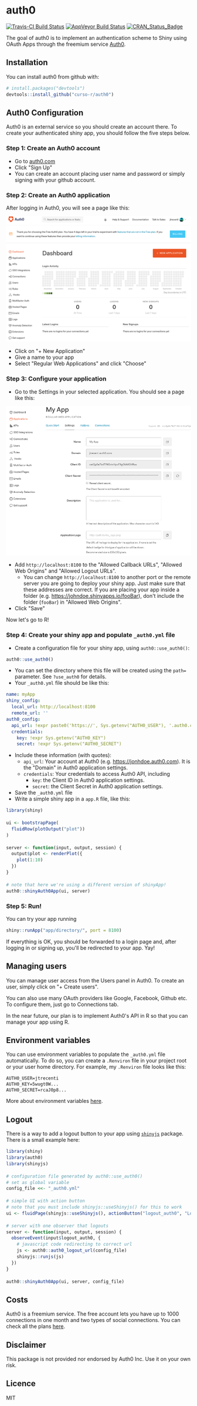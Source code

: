 # auth0

[![Travis-CI Build Status](https://travis-ci.org/curso-r/auth0.svg?branch=master)](https://travis-ci.org/curso-r/auth0) [![AppVeyor Build Status](https://ci.appveyor.com/api/projects/status/github/curso-r/auth0?branch=master&svg=true)](https://ci.appveyor.com/project/curso-r/auth0) [![CRAN_Status_Badge](http://www.r-pkg.org/badges/version/auth0)](https://cran.r-project.org/package=auth0)


The goal of auth0 is to implement an authentication scheme to Shiny using 
OAuth Apps through the freemium service [Auth0](https://auth0.com).

## Installation

You can install auth0 from github with:

``` r
# install.packages("devtools")
devtools::install_github("curso-r/auth0")
```

## Auth0 Configuration

Auth0 is an external service so you should create an account there. To create your authenticated shiny app, you should follow the five steps below.

### Step 1: Create an Auth0 account

- Go to [auth0.com](https://auth0.com)
- Click "Sign Up"
- You can create an account placing user name and password or simply signing with your github account.

### Step 2: Create an Auth0 application

After logging in Auth0, you will see a page like this:

<img src="/man/figures/README-dash.png">

- Click on "+ New Application"
- Give a name to your app
- Select "Regular Web Applications" and click "Choose"

### Step 3: Configure your application

- Go to the Settings in your selected application. You should see a page like this:

<img src="/man/figures/README-myapp.png">

- Add `http://localhost:8100` to the "Allowed Callback URLs", "Allowed Web Origins" and "Allowed Logout URLs".
    - You can change `http://localhost:8100` to another port or the remote server you are going to deploy your shiny app. Just make sure that these addresses are correct. If you are placing your app inside a folder (e.g. https://johndoe.shinyapps.io/fooBar), don't include the folder (`fooBar`) in "Allowed Web Origins".
- Click "Save"

Now let's go to R!

### Step 4: Create your shiny app and populate `_auth0.yml` file

- Create a configuration file for your shiny app, using `auth0::use_auth0()`:

```r
auth0::use_auth0()
```

- You can set the directory where this file will be created using the `path=` parameter. See `?use_auth0` for details.
- Your `_auth0.yml` file should be like this:


```yml
name: myApp
shiny_config:
  local_url: http://localhost:8100
  remote_url: ''
auth0_config:
  api_url: !expr paste0('https://', Sys.getenv("AUTH0_USER"), '.auth0.com')
  credentials:
    key: !expr Sys.getenv("AUTH0_KEY")
    secret: !expr Sys.getenv("AUTH0_SECRET")
```

- Include these information (with quotes): 
  - `api_url`: Your account at Auth0 (e.g. https://jonhdoe.auth0.com). It is the "Domain" in Auth0 application settings. 
  - `credentials`: Your credentials to access Auth0 API, including
    - `key`: the Client ID in Auth0 application settings.
    - `secret`: the Client Secret in Auth0 application settings.
- Save the `_auth0.yml` file
- Write a simple shiny app in a `app.R` file, like this:

```r
library(shiny)

ui <- bootstrapPage(
  fluidRow(plotOutput("plot"))
)

server <- function(input, output, session) {
  output$plot <- renderPlot({
    plot(1:10)
  })
}

# note that here we're using a different version of shinyApp!
auth0::shinyAuth0App(ui, server)
```

### Step 5: Run!

You can try your app running

```r
shiny::runApp("app/directory/", port = 8100)
```

If everything is OK, you should be forwarded to a login page and, after logging in or signing up, you'll be redirected to your app. Yay!

## Managing users

You can manage user access from the Users panel in Auth0. To create an user, simply click on "+ Create users".

You can also use many OAuth providers like Google, Facebook, Github etc. To configure them, just go to Connections tab. 

In the near future, our plan is to implement Auth0's API in R so that you can manage your app using R.

## Environment variables

You can use environment variables to populate the `_auth0.yml` file automatically. To do so, you can create a `.Renviron` file in your project root or your user home directory. For example, my `.Renviron` file looks like this:

```
AUTH0_USER=jtrecenti
AUTH0_KEY=5wugt0W...
AUTH0_SECRET=rcaJ0p8...
```

More about environment variables [here](https://csgillespie.github.io/efficientR/set-up.html#renviron).

## Logout

There is a way to add a logout button to your app using [`shinyjs`](https://github.com/daattali/shinyjs) package. There is a small example here:

```r
library(shiny)
library(auth0)
library(shinyjs)

# configuration file generated by auth0::use_auth0()
# set as global variable
config_file <<- "_auth0.yml"

# simple UI with action button
# note that you must include shinyjs::useShinyjs() for this to work
ui <- fluidPage(shinyjs::useShinyjs(), actionButton("logout_auth0", "Logout"))

# server with one observer that logouts
server <- function(input, output, session) {
  observeEvent(input$logout_auth0, {
    # javascript code redirecting to correct url
    js <- auth0::auth0_logout_url(config_file)
    shinyjs::runjs(js)
  })
}

auth0::shinyAuth0App(ui, server, config_file)
```

## Costs

Auth0 is a freemium service. The free account lets you have up to 1000 connections in one month and two types of social connections. You can check all the plans [here](https://auth0.com/pricing).

## Disclaimer

This package is not provided nor endorsed by Auth0 Inc. Use it on your own risk.

## Licence

MIT

